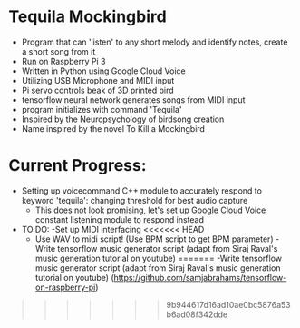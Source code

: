 # Tequila Mockingbird
- Program that can 'listen' to any short melody and identify notes, create a short song from it
- Run on Raspberry Pi 3
- Written in Python using Google Cloud Voice
- Utilizing USB Microphone and MIDI input
- Pi servo controls beak of 3D printed bird
- tensorflow neural network generates songs from MIDI input
- program initializes with command 'Tequila'
- Inspired by the Neuropsychology of birdsong creation
- Name inspired by the novel To Kill a Mockingbird

# Current Progress:
- Setting up voicecommand C++ module to accurately respond to keyword 'tequila': changing threshold for best audio capture
	- This does not look promising, let's set up Google Cloud Voice constant listening module to respond instead 
- TO DO:
  -Set up MIDI interfacing
<<<<<<< HEAD
  	- Use WAV to midi script! (Use BPM script to get BPM parameter)
  -Write tensorflow music generator script (adapt from Siraj Raval's music generation tutorial on youtube)
=======
  -Write tensorflow music generator script (adapt from Siraj Raval's music generation tutorial on youtube) (https://github.com/samjabrahams/tensorflow-on-raspberry-pi)
>>>>>>> 9b944617d16ad10ae0bc5876a53b6ad08f342dde
